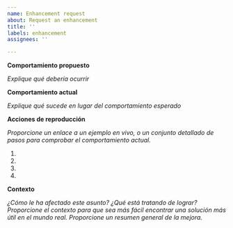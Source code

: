```yaml
---
name: Enhancement request
about: Request an enhancement
title: ''
labels: enhancement
assignees: ''

---
```


**Comportamiento propuesto**

_Explique qué debería ocurrir_

**Comportamiento actual**

_Explique qué sucede en lugar del comportamiento esperado_

**Acciones de reproducción**

_Proporcione un enlace a un ejemplo en vivo, o un conjunto detallado de pasos para comprobar el comportamiento actual._

1.
2.
3.
4.

**Contexto**

_¿Cómo le ha afectado este asunto? ¿Qué está tratando de lograr? Proporcione el contexto para que sea más fácil encontrar una solución más útil en el mundo real. Proporcione un resumen general de la mejora._
